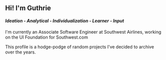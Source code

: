 ## Hi! I'm Guthrie

#### _Ideation - Analytical - Individualization - Learner - Input_

I'm currently an Associate Software Engineer at Southwest Airlines, working on the UI Foundation for Southwest.com

This profile is a hodge-podge of random projects I've decided to archive over the years.

<!--
**thegoobs/thegoobs** is a ✨ _special_ ✨ repository because its `README.md` (this file) appears on your GitHub profile.

Here are some ideas to get you started:

- 🔭 I’m currently working on ...
- 🌱 I’m currently learning ...
- 👯 I’m looking to collaborate on ...
- 🤔 I’m looking for help with ...
- 💬 Ask me about ...
- 📫 How to reach me: ...
- 😄 Pronouns: ...
- ⚡ Fun fact: ...
-->
